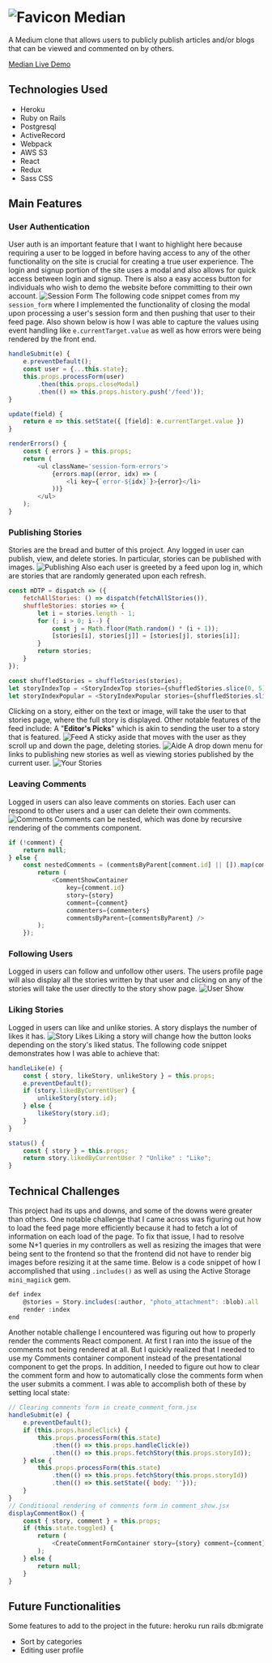 # ![Favicon](https://github.com/kxwzhang/Median/blob/master/app/assets/images/favicon.ico) Median

A Medium clone that allows users to publicly publish articles and/or blogs that can be viewed and commented on by others.

[Median Live Demo](https://a-median.herokuapp.com/ "Median Live Demo")

## Technologies Used
* Heroku
* Ruby on Rails
* Postgresql
* ActiveRecord
* Webpack
* AWS S3
* React
* Redux
* Sass CSS

## Main Features

### User Authentication
User auth is an important feature that I want to highlight here because requiring a user to be logged in before having access to any of the other functionality on the site is crucial for creating a true user experience. The login and signup portion of the site uses a modal and also allows for quick access between login and signup. There is also a easy access button for individuals who wish to demo the website before committing to their own account.
![Session Form](https://github.com/kxwzhang/Median/blob/master/app/assets/images/user_auth.png)
The following code snippet comes from my `session_form` where I implemented the functionality of closing the modal upon processing a user's session form and then pushing that user to their feed page. Also shown below is how I was able to capture the values using event handling like `e.currentTarget.value` as well as how errors were being rendered by the front end.
```javascript
handleSubmit(e) {
    e.preventDefault();
    const user = {...this.state};
    this.props.processForm(user)
        .then(this.props.closeModal)
        .then(() => this.props.history.push('/feed'));
}

update(field) {
    return e => this.setState({ [field]: e.currentTarget.value })
}

renderErrors() {
    const { errors } = this.props;
    return (
        <ul className='session-form-errors'>
            {errors.map((error, idx) => (
                <li key={`error-${idx}`}>{error}</li>
            ))}
        </ul>
    );
}
```

### Publishing Stories
Stories are the bread and butter of this project. Any logged in user can publish, view, and delete stories. In particular, stories can be published with images. 
![Publishing](https://github.com/kxwzhang/Median/blob/master/app/assets/images/story_form.png)
Also each user is greeted by a feed upon log in, which are stories that are randomly generated upon each refresh. 
```javascript
const mDTP = dispatch => ({
    fetchAllStories: () => dispatch(fetchAllStories()),
    shuffleStories: stories => {
        let i = stories.length - 1;
        for (; i > 0; i--) {
            const j = Math.floor(Math.random() * (i + 1));
            [stories[i], stories[j]] = [stories[j], stories[i]];
        }
        return stories;
    }
});

const shuffledStories = shuffleStories(stories);
let storyIndexTop = <StoryIndexTop stories={shuffledStories.slice(0, 5)} />
let storyIndexPopular = <StoryIndexPopular stories={shuffledStories.slice(5,9)} /> 
```
Clicking on a story, either on the text or image, will take the user to that stories page, where the full story is displayed. Other notable features of the feed include: 
A "**Editor's Picks**" which is akin to sending the user to a story that is featured. 
![Feed](https://github.com/kxwzhang/Median/blob/master/app/assets/images/feed.png)
A sticky aside that moves with the user as they scroll up and down the page, deleting stories.
![Aide](https://github.com/kxwzhang/Median/blob/master/app/assets/images/aside.png)
A drop down menu for links to publishing new stories as well as viewing stories published by the current user.
![Your Stories](https://github.com/kxwzhang/Median/blob/master/app/assets/images/your_stories.png)

### Leaving Comments
Logged in users can also leave comments on stories. Each user can respond to other users and a user can delete their own comments.
![Comments](https://github.com/kxwzhang/Median/blob/master/app/assets/images/comment.png)
Comments can be nested, which was done by recursive rendering of the comments component.
```javascript
if (!comment) {
    return null;
} else {
    const nestedComments = (commentsByParent[comment.id] || []).map(comment => {
        return (
            <CommentShowContainer
                key={comment.id}
                story={story}
                comment={comment}
                commenters={commenters}
                commentsByParent={commentsByParent} />
        );
    });
```

### Following Users
Logged in users can follow and unfollow other users. The users profile page will also display all the 
stories written by that user and clicking on any of the stories will take the user
directly to the story show page.
![User Show](https://github.com/kxwzhang/Median/blob/master/app/assets/images/user_profile.png)

### Liking Stories
Logged in users can like and unlike stories. A story displays the number of likes it has.
![Story Likes](https://github.com/kxwzhang/Median/blob/master/app/assets/images/story_likes.png)
Liking a story will change how the button looks depending on the story's liked status.
The following code snippet demonstrates how I was able to achieve that: 
```javascript
handleLike(e) {
    const { story, likeStory, unlikeStory } = this.props;
    e.preventDefault();
    if (story.likedByCurrentUser) {
        unlikeStory(story.id);
    } else {
        likeStory(story.id);
    }
}

status() {
    const { story } = this.props;
    return story.likedByCurrentUser ? "Unlike" : "Like";
}
```

## Technical Challenges
This project had its ups and downs, and some of the downs were greater than others. One notable challenge that I came across was figuring out how to load the feed page more efficiently because it had to fetch a lot of information on each load of the page. To fix that issue, I had to resolve some N+1 queries in my controllers as well as resizing the images that were being sent to the frontend so that the frontend did not have to render big images before resizing it at the same time. 
Below is a code snippet of how I accomplished that using `.includes()` as well as using the Active Storage `mini_magiick` gem.
```javascript
def index
    @stories = Story.includes(:author, "photo_attachment": :blob).all
    render :index
end
```  
Another notable challenge I encountered was figuring out how to properly render the comments React component. At first I ran into the issue of the comments not being rendered at all. But I quickly realized that I needed to use my Comments container component instead of the presentational component to get the props. In addition, I needed to figure out how to clear the comment form and how to automatically close the comments form when the user submits a comment. I was able to accomplish both of these by setting local state: 
```javascript
// Clearing comments form in create_comment_form.jsx
handleSubmit(e) {
    e.preventDefault();
    if (this.props.handleClick) {
        this.props.processForm(this.state)
            .then(() => this.props.handleClick(e))
            .then(() => this.props.fetchStory(this.props.storyId));
    } else {
        this.props.processForm(this.state)
            .then(() => this.props.fetchStory(this.props.storyId))
            .then(() => this.setState({ body: ''}));
    }
}
// Conditional rendering of comments form in comment_show.jsx
displayCommentBox() {
    const { story, comment } = this.props;
    if (this.state.toggled) {
        return (
            <CreateCommentFormContainer story={story} comment={comment} handleClick={this.handleClick} />
        );
    } else {
        return null;
    }
}
```

## Future Functionalities
Some features to add to the project in the future:
heroku run rails db:migrate 
* Sort by categories
* Editing user profile